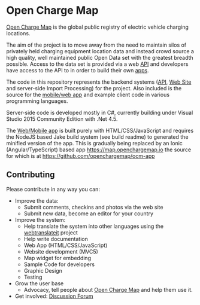 Open Charge Map
==========

[Open Charge Map](http://openchargemap.org) is the global public registry of electric vehicle charging locations. 

The aim of the project is to move away from the need to maintain silos of privately held charging equipment location data and instead crowd source a high quality, well maintained public Open Data set with the greatest breadth possible. Access to the data set is provided via a web [API](http://openchargemap.org/site/develop/) and developers have access to the API to in order to build their own [apps](http://openchargemap.org/site/develop/apps/).

The code in this repository represents the backend systems ([API](http://openchargemap.org/site/develop/), [Web Site](http://openchargemap.org) and server-side Import Processing) for the project. Also included is the source for the [mobile/web app](http://openchargemap.org/app/) and example client code in various programming languages.

Server-side code is developed mostly in C#, currently building under Visual Studio 2015 Community Edition with .Net 4.5.

The [Web/Mobile app](https://openchargemap.org/app/) is built purely with HTML/CSS/JavaScript and requires the NodeJS based Jake build system (see build readme) to generated the minified version of the app. This is gradually being replaced by an Ionic (Angular/TypeScript) based app https://map.openchargemap.io the source for which is at https://github.com/openchargemap/ocm-app

Contributing
-----------
Please contribute in any way you can:
  - Improve the data:
    - Submit comments, checkins and photos via the web site
    - Submit new data, become an editor for your country
  - Improve the system:
    - Help translate the system into other languages using the [webtranslateit](https://webtranslateit.com/en/projects/6978-Open-Charge-Map) project 
    - Help write documentation
    - Web App (HTML/CSS/JavaScript)
    - Website development (MVC5)
    - Map widget for embedding
    - Sample Code for developers
    - Graphic Design
    - Testing
  - Grow the user base
    - Advocacy, tell people about [Open Charge Map](http://openchargemap.org) and help them use it.
  - Get involved: [Discussion Forum](http://openchargemap.org/forum/)
